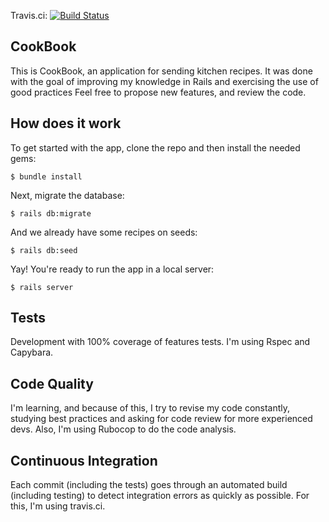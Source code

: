 Travis.ci:
[![Build Status](https://travis-ci.org/ElizabethRamos/cookbook.svg?branch=master)](https://travis-ci.org/ElizabethRamos/cookbook)

## CookBook

This is CookBook, an application for sending kitchen recipes.
It was done with the goal of improving my knowledge in Rails and exercising the use of good practices
Feel free to propose new features, and review the code.

## How does it work

To get started with the app, clone the repo and then install the needed gems:

```
$ bundle install
```

Next, migrate the database:

```
$ rails db:migrate
```

And we already have some recipes on seeds:

```
$ rails db:seed
```


Yay! You're ready to run the app in a local server:

```
$ rails server
```

## Tests

Development with 100% coverage of features tests. I'm using Rspec and Capybara.

## Code Quality

I'm learning, and because of this, I try to revise my code constantly, studying best practices and asking for code review for more experienced devs.
Also, I'm using Rubocop to do the code analysis.

## Continuous Integration

Each commit (including the tests) goes through an automated build (including testing) to detect integration errors as quickly as possible. For this, I'm using travis.ci.
